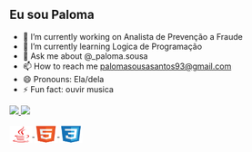 ## Eu sou Paloma 

- 🔭 I’m currently working on Analista de Prevenção a Fraude 
- 🌱 I’m currently learning Logica de Programação 
- 💬 Ask me about @_paloma.sousa
- 📫 How to reach me palomasousasantos93@gmail.com
- 😄 Pronouns: Ela/dela
- ⚡ Fun fact: ouvir musica

<div>
  <a href="https://github.com/paloma0793">
  <img height="180em" src="https://github-readme-stats.vercel.app/api/?username=paloma0793&show_icons=true&theme=dracula&include_all_commits=true&count_private=true"/>
  <img height="180em" src="https://github-readme-stats.vercel.app/api/top-langs/?username=paloma0793&layout=compact&langs_count=16&theme=dracula"/>
</div>
<div style="display: inline_block"><br>
    <img align="center" alt="Ediney-Java" height="30" width="40" src="https://raw.githubusercontent.com/devicons/devicon/master/icons/java/java-plain.svg">
    <img align="center" alt="Ediney-HTML" height="30" width="40" src="https://raw.githubusercontent.com/devicons/devicon/master/icons/html5/html5-original.svg">
    <img align="center" alt="Ediney-CSS" height="30" width="40" src="https://raw.githubusercontent.com/devicons/devicon/master/icons/css3/css3-original.svg">
</div>
